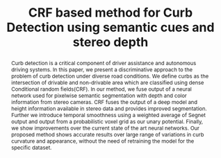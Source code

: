 ---
layout: project-page-new
title: "CRF based method for Curb Detection using semantic cues and stereo depth"
authors:
  - name: Danish Sodhi∗
    sup: #
  - name: Sarthak Upadhyay†
    sup: #
  - name: Dhaivat Bhatt‡
    sup: #
  - name: K Madhava Krishna
    sup: #
  - name: Shanti Swarup
    sup: #
affiliations:
  - name: IIIT Hyderabad, India
    link: https://robotics.iiit.ac.in
    sup: #
  - name: Uurmi Systems
    link: #
    sup: #
permalink: publications/2016/Sodhi_CRF
abstract: "Curb detection is a critical component of driver assistance and autonomous driving systems. In this paper, we present a discriminative approach to the problem of curb detection
under diverse road conditions. We define curbs as the intersection of drivable and non-drivable area which are classified using dense Conditional random fields(CRF). In our method, we fuse output of a neural network used for pixelwise semantic segmentation with depth and color information from stereo cameras. CRF fuses the output of a deep model and height information available in stereo data and
provides improved segmentation. Further we introduce temporal smoothness using a weighted average of Segnet output and output from a probabilistic voxel grid as our unary potential. Finally, we show improvements over the current state of the art neural networks. Our proposed method shows accurate results over large range of variations in curb curvature and appearance, without the need of retraining the model for the specific dataset."
paper: https://robotics.iiit.ac.in/uploads/Main/Publications/Danish_etal_ICVGIP16.pdf
# iframe: https://www.youtube.com/embed/jhjskX4FQwA

---